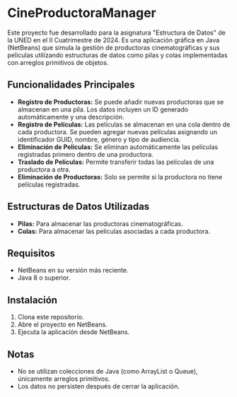 # CineProductoraManager

Este proyecto fue desarrollado para la asignatura "Estructura de Datos" de la UNED en el II Cuatrimestre de 2024. Es una aplicación gráfica en Java (NetBeans) que simula la gestión de productoras cinematográficas y sus películas utilizando estructuras de datos como pilas y colas implementadas con arreglos primitivos de objetos.

## Funcionalidades Principales

- **Registro de Productoras:** Se puede añadir nuevas productoras que se almacenan en una pila. Los datos incluyen un ID generado automáticamente y una descripción.
- **Registro de Películas:** Las películas se almacenan en una cola dentro de cada productora. Se pueden agregar nuevas películas asignando un identificador GUID, nombre, género y tipo de audiencia.
- **Eliminación de Películas:** Se eliminan automáticamente las películas registradas primero dentro de una productora.
- **Traslado de Películas:** Permite transferir todas las películas de una productora a otra.
- **Eliminación de Productoras:** Solo se permite si la productora no tiene películas registradas.

## Estructuras de Datos Utilizadas

- **Pilas:** Para almacenar las productoras cinematográficas.
- **Colas:** Para almacenar las películas asociadas a cada productora.

## Requisitos

- NetBeans en su versión más reciente.
- Java 8 o superior.

## Instalación

1. Clona este repositorio.
2. Abre el proyecto en NetBeans.
3. Ejecuta la aplicación desde NetBeans.

## Notas

- No se utilizan colecciones de Java (como ArrayList o Queue), únicamente arreglos primitivos.
- Los datos no persisten después de cerrar la aplicación.
